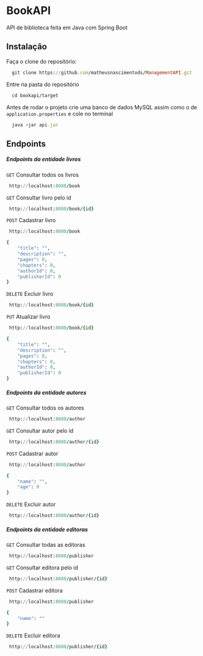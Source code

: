 # BookAPI
API de biblioteca feita em Java com Spring Boot

## Instalação

Faça o clone do repositório:

```Ruby
  git clone https://github.com/matheusnascimentods/ManagementAPI.git
```

Entre na pasta do repositório
```Ruby
  cd bookapi/target
```

Antes de rodar o projeto crie uma banco de dados MySQL assim como o de `application.properties` e cole no terminal 
```Ruby
  java -jar api.jar
```

## Endpoints

##### Endpoints da entidade livros
`GET` Consultar todos os livros
```Ruby
 http://localhost:8080/book
```

`GET` Consultar livro pelo id
```Ruby
 http://localhost:8080/book/{id}
```

`POST` Cadastrar livro
```Ruby
 http://localhost:8080/book
```
```Ruby
{
    "title": "",
    "description": "",
    "pages": 0,
    "chapters": 0,
    "authorId": 0,
    "publisherId": 0 
}
```

`DELETE` Excluir livro
```Ruby
 http://localhost:8080/book/{id}
```

`PUT` Atualizar livro
```Ruby
 http://localhost:8080/book/{id}
```
```Ruby
{
    "title": "",
    "description": "",
    "pages": 0,
    "chapters": 0,
    "authorId": 0,
    "publisherId": 0 
}
```

##### Endpoints da entidade autores
`GET` Consultar todos os autores
```Ruby
 http://localhost:8080/author
```

`GET` Consultar autor pelo id
```Ruby
 http://localhost:8080/author/{id}
```

`POST` Cadastrar autor
```Ruby
 http://localhost:8080/author
```
```Ruby
{
    "name": "",
    "age": 0 
}
```

`DELETE` Excluir autor
```Ruby
 http://localhost:8080/author/{id}
```

##### Endpoints da entidade editoras
`GET` Consultar todas as editoras
```Ruby
 http://localhost:8080/publisher
```

`GET` Consultar editora pelo id
```Ruby
 http://localhost:8080/publisher/{id}
```

`POST` Cadastrar editora
```Ruby
 http://localhost:8080/publisher
```
```Ruby
{
    "name": ""
}
```

`DELETE` Excluir editora
```Ruby
 http://localhost:8080/publisher/{id}
```
